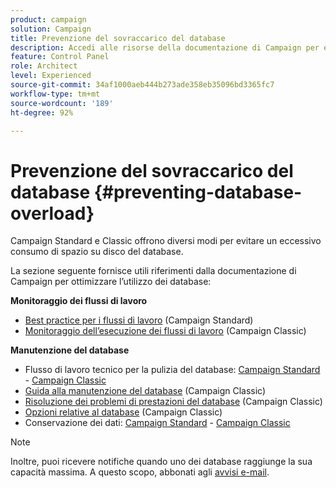 ```yaml
---
product: campaign
solution: Campaign
title: Prevenzione del sovraccarico del database
description: Accedi alle risorse della documentazione di Campaign per evitare il sovraccarico del database sulle istanze.
feature: Control Panel
role: Architect
level: Experienced
source-git-commit: 34af1000aeb444b273ade358eb35096bd3365fc7
workflow-type: tm+mt
source-wordcount: '189'
ht-degree: 92%

---
```


# Prevenzione del sovraccarico del database {#preventing-database-overload}

Campaign Standard e Classic offrono diversi modi per evitare un eccessivo consumo di spazio su disco del database.

La sezione seguente fornisce utili riferimenti dalla documentazione di Campaign per ottimizzare l’utilizzo dei database:

**Monitoraggio dei flussi di lavoro**

* [Best practice per i flussi di lavoro](https://experienceleague.adobe.com/docs/campaign-standard/using/managing-processes-and-data/workflow-general-operation/best-practices-workflows.html?lang=it) (Campaign Standard)
* [Monitoraggio dell’esecuzione dei flussi di lavoro](https://experienceleague.adobe.com/docs/campaign-classic/using/automating-with-workflows/monitoring-workflows/monitoring-workflow-execution.html?lang=it) (Campaign Classic)

**Manutenzione del database**

* Flusso di lavoro tecnico per la pulizia del database: [Campaign Standard](https://experienceleague.adobe.com/docs/campaign-standard/using/administrating/application-settings/technical-workflows.html?lang=it#list-of-technical-workflows) - [Campaign Classic](https://experienceleague.adobe.com/docs/campaign-classic/using/monitoring-campaign-classic/data-processing/database-cleanup-workflow.html?lang=it)
* [Guida alla manutenzione del database](https://experienceleague.adobe.com/docs/campaign-classic/using/monitoring-campaign-classic/database-maintenance/recommendations.html?lang=it) (Campaign Classic)
* [Risoluzione dei problemi di prestazioni del database](https://experienceleague.adobe.com/docs/campaign-classic/using/monitoring-campaign-classic/troubleshooting-toc/database-issues-toc/database-performances.html?lang=it) (Campaign Classic)
* [Opzioni relative al database](https://experienceleague.adobe.com/docs/campaign-classic/using/installing-campaign-classic/appendices/configuring-campaign-options.html?lang=it#database) (Campaign Classic)
* Conservazione dei dati: [Campaign Standard](https://experienceleague.adobe.com/docs/campaign-standard/using/administrating/application-settings/data-retention.html?lang=it) - [Campaign Classic](https://experienceleague.adobe.com/docs/campaign-classic/using/configuring-campaign-classic/data-model/data-model-best-practices.html?lang=it#data-retention)

>[!NOTE]
>
>Inoltre, puoi ricevere notifiche quando uno dei database raggiunge la sua capacità massima. A questo scopo, abbonati agli [avvisi e-mail](../../performance-monitoring/using/email-alerting.md).
